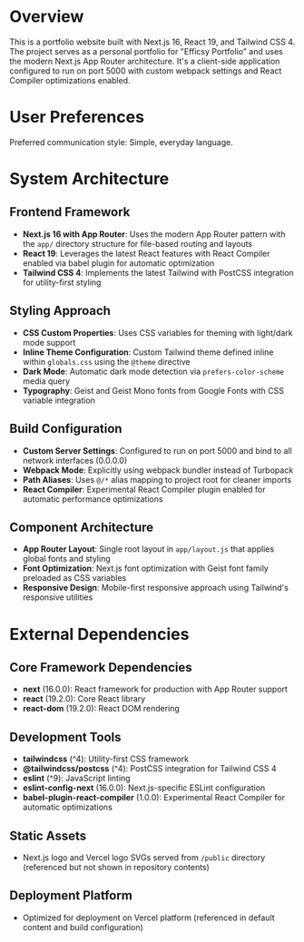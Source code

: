 # Overview

This is a portfolio website built with Next.js 16, React 19, and Tailwind CSS 4. The project serves as a personal portfolio for "Efficsy Portfolio" and uses the modern Next.js App Router architecture. It's a client-side application configured to run on port 5000 with custom webpack settings and React Compiler optimizations enabled.

# User Preferences

Preferred communication style: Simple, everyday language.

# System Architecture

## Frontend Framework
- **Next.js 16 with App Router**: Uses the modern App Router pattern with the `app/` directory structure for file-based routing and layouts
- **React 19**: Leverages the latest React features with React Compiler enabled via babel plugin for automatic optimization
- **Tailwind CSS 4**: Implements the latest Tailwind with PostCSS integration for utility-first styling

## Styling Approach
- **CSS Custom Properties**: Uses CSS variables for theming with light/dark mode support
- **Inline Theme Configuration**: Custom Tailwind theme defined inline within `globals.css` using the `@theme` directive
- **Dark Mode**: Automatic dark mode detection via `prefers-color-scheme` media query
- **Typography**: Geist and Geist Mono fonts from Google Fonts with CSS variable integration

## Build Configuration
- **Custom Server Settings**: Configured to run on port 5000 and bind to all network interfaces (0.0.0.0)
- **Webpack Mode**: Explicitly using webpack bundler instead of Turbopack
- **Path Aliases**: Uses `@/*` alias mapping to project root for cleaner imports
- **React Compiler**: Experimental React Compiler plugin enabled for automatic performance optimizations

## Component Architecture
- **App Router Layout**: Single root layout in `app/layout.js` that applies global fonts and styling
- **Font Optimization**: Next.js font optimization with Geist font family preloaded as CSS variables
- **Responsive Design**: Mobile-first responsive approach using Tailwind's responsive utilities

# External Dependencies

## Core Framework Dependencies
- **next** (16.0.0): React framework for production with App Router support
- **react** (19.2.0): Core React library
- **react-dom** (19.2.0): React DOM rendering

## Development Tools
- **tailwindcss** (^4): Utility-first CSS framework
- **@tailwindcss/postcss** (^4): PostCSS integration for Tailwind CSS 4
- **eslint** (^9): JavaScript linting
- **eslint-config-next** (16.0.0): Next.js-specific ESLint configuration
- **babel-plugin-react-compiler** (1.0.0): Experimental React Compiler for automatic optimizations

## Static Assets
- Next.js logo and Vercel logo SVGs served from `/public` directory (referenced but not shown in repository contents)

## Deployment Platform
- Optimized for deployment on Vercel platform (referenced in default content and build configuration)